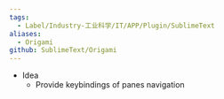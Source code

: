```yaml
---
tags:
  - Label/Industry-工业科学/IT/APP/Plugin/SublimeText
aliases:
  - Origami
github: SublimeText/Origami
---
```


- Idea
    - Provide keybindings of panes navigation
